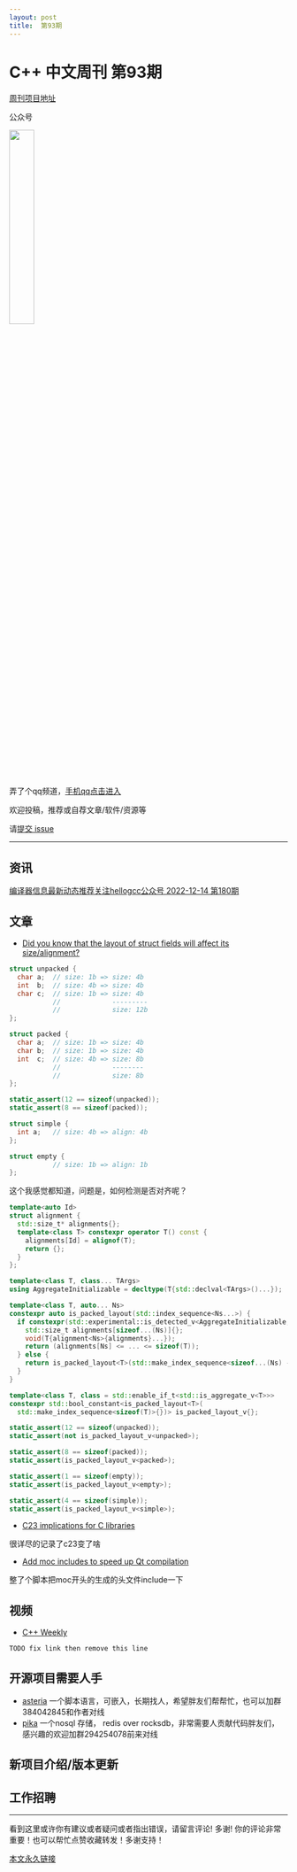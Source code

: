 ```yaml
---
layout: post
title:  第93期
---
```

# C++ 中文周刊 第93期


[周刊项目地址](https://github.com/wanghenshui/cppweeklynews)

公众号

<img src="https://wanghenshui.github.io/cppweeklynews/assets/code.png" alt=""  width="30%">

弄了个qq频道，[手机qq点击进入](https://qun.qq.com/qqweb/qunpro/share?_wv=3&_wwv=128&inviteCode=xzjHQ&from=246610&biz=ka)

欢迎投稿，推荐或自荐文章/软件/资源等


请[提交 issue](https://github.com/wanghenshui/cppweeklynews/issues)


---

## 资讯

[编译器信息最新动态推荐关注hellogcc公众号 2022-12-14 第180期 ](https://mp.weixin.qq.com/s/PI-vxMRuevmwSlxpBu7Fmg)


## 文章

- [Did you know that the layout of struct fields will affect its size/alignment? ](https://github.com/QuantlabFinancial/cpp_tip_of_the_week/blob/master/tips/308.md)

```cpp
struct unpacked {
  char a;  // size: 1b => size: 4b
  int  b;  // size: 4b => size: 4b
  char c;  // size: 1b => size: 4b
           //             ---------
           //             size: 12b
};

struct packed {
  char a;  // size: 1b => size: 4b
  char b;  // size: 1b => size: 4b
  int  c;  // size: 4b => size: 8b
           //             --------
           //             size: 8b
};

static_assert(12 == sizeof(unpacked));
static_assert(8 == sizeof(packed));

struct simple {
  int a;   // size: 4b => align: 4b
};

struct empty {
           // size: 1b => align: 1b
};

```

这个我感觉都知道，问题是，如何检测是否对齐呢？


```cpp
template<auto Id>
struct alignment {
  std::size_t* alignments{};
  template<class T> constexpr operator T() const {
    alignments[Id] = alignof(T);
    return {};
  }
};

template<class T, class... TArgs>
using AggregateInitializable = decltype(T{std::declval<TArgs>()...});

template<class T, auto... Ns>
constexpr auto is_packed_layout(std::index_sequence<Ns...>) {
  if constexpr(std::experimental::is_detected_v<AggregateInitializable, T, alignment<Ns>...>) {
    std::size_t alignments[sizeof...(Ns)]{};
    void(T{alignment<Ns>{alignments}...});
    return (alignments[Ns] <= ... <= sizeof(T));
  } else {
    return is_packed_layout<T>(std::make_index_sequence<sizeof...(Ns) - 1>{});
  }
}

template<class T, class = std::enable_if_t<std::is_aggregate_v<T>>>
constexpr std::bool_constant<is_packed_layout<T>(
  std::make_index_sequence<sizeof(T)>{})> is_packed_layout_v{};

static_assert(12 == sizeof(unpacked));
static_assert(not is_packed_layout_v<unpacked>);

static_assert(8 == sizeof(packed));
static_assert(is_packed_layout_v<packed>);

static_assert(1 == sizeof(empty));
static_assert(is_packed_layout_v<empty>);

static_assert(4 == sizeof(simple));
static_assert(is_packed_layout_v<simple>);
```


- [C23 implications for C libraries](https://gustedt.gitlabpages.inria.fr/c23-library/)

很详尽的记录了c23变了啥

- [Add moc includes to speed up Qt compilation](https://raymii.org/s/blog/Qt_add_moc_includes_to_speed_up_compilation.html) 

整了个脚本把moc开头的生成的头文件include一下
## 视频

- [C++ Weekly ](https://www.youtube.com/channel/UCxHAlbZQNFU2LgEtiqd2Maw)

`TODO fix link then remove this line`

## 开源项目需要人手

- [asteria](https://github.com/lhmouse/asteria) 一个脚本语言，可嵌入，长期找人，希望胖友们帮帮忙，也可以加群384042845和作者对线
- [pika](https://github.com/OpenAtomFoundation/pika) 一个nosql 存储， redis over rocksdb，非常需要人贡献代码胖友们， 感兴趣的欢迎加群294254078前来对线

## 新项目介绍/版本更新

## 工作招聘

---

看到这里或许你有建议或者疑问或者指出错误，请留言评论! 多谢!  你的评论非常重要！也可以帮忙点赞收藏转发！多谢支持！

[本文永久链接](https://wanghenshui.github.io/cppweeklynews/posts/093.html)
